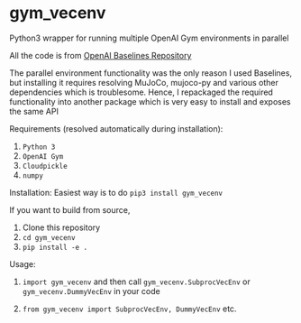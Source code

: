 # gym_vecenv
Python3 wrapper for running multiple OpenAI Gym environments in parallel

All the code is from [OpenAI Baselines Repository](https://github.com/openai/baselines)

The parallel environment functionality was the only reason I used Baselines, but installing it requires resolving MuJoCo, mujoco-py and various other dependencies which is troublesome. Hence, I repackaged the required functionality into another package which is very easy to install and exposes the same API

Requirements (resolved automatically during installation):
1. `Python 3`
2. `OpenAI Gym`
3. `Cloudpickle`
4. `numpy`

Installation: Easiest way is to do `pip3 install gym_vecenv`

If you want to build from source,

1. Clone this repository
2. `cd gym_vecenv`
3. `pip install -e .`

Usage:

1. `import gym_vecenv` and then call `gym_vecenv.SubprocVecEnv` or `gym_vecenv.DummyVecEnv` in your code

2. `from gym_vecenv import SubprocVecEnv, DummyVecEnv` etc.